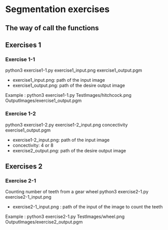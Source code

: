 #  Segmentation exercises
## The way of call the functions

## Exercises 1

### Exercise 1-1
python3 exercise1-1.py exercise1_input.png exercise1_output.pgm 
-   exercise1_input.png: path of the input image
-   exercise1_output.png: path of the desire output image

Example : python3 exercise1-1.py TestImages/hitchcock.png OutputImages/exercise1_output.pgm 

### Exercise 1-2

python3 exercise1-2.py exercise1-2_input.png concectivity exercise1_output.pgm
-   exercise1-2_input.png: path of the input image
-   concectivity: 4 or 8
-   exercise2_output.png: path of the desire output image

## Exercises 2

### Exercise 2-1

Counting number of teeth from a gear wheel
python3 exercise2-1.py exercise2-1_input.png
- exercise2-1_input.png : path of the input of the image to count the teeth 

Example : python3 exercise2-1.py TestImages/wheel.png OutputImages/exercise2_output.pgm 

